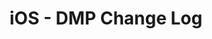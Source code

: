 ---
layout:         "ios-dmp-changelog"
title:          "iOS - DMP Change Log"
lead:           ""
description:    ""
keywords:       ""
permalink:       zh-tw/ios/dmp/changelog/
lang:           "zh-tw"
---